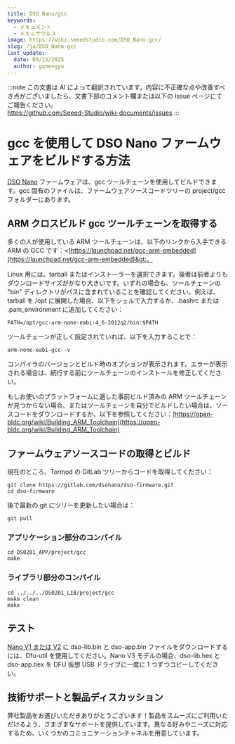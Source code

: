 ```yaml
---
title: DSO Nano/gcc
keywords:
  - ドキュメント
  - ドキュサウルス
image: https://wiki.seeedstudio.com/DSO_Nano-gcc/
slug: /ja/DSO_Nano-gcc
last_update:
  date: 05/15/2025
  author: gunengyu
---
```

:::note
この文書は AI によって翻訳されています。内容に不正確な点や改善すべき点がございましたら、文書下部のコメント欄または以下の Issue ページにてご報告ください。  
https://github.com/Seeed-Studio/wiki-documents/issues
:::

# gcc を使用して DSO Nano ファームウェアをビルドする方法

[DSO Nano](/DSO_Nano "DSO Nano") ファームウェアは、gcc ツールチェーンを使用してビルドできます。gcc 固有のファイルは、ファームウェアソースコードツリーの project/gcc フォルダーにあります。

## ARM クロスビルド gcc ツールチェーンを取得する

多くの人が使用している ARM ツールチェーンは、以下のリンクから入手できる ARM の GCC です：&lt;[https://launchpad.net/gcc-arm-embedded](https://launchpad.net/gcc-arm-embedded)&gt;。

Linux 用には、tarball またはインストーラーを選択できます。後者は前者よりもダウンロードサイズがかなり大きいです。いずれの場合も、ツールチェーンの "bin" ディレクトリがパスに含まれていることを確認してください。例えば、tarball を /opt に展開した場合、以下をシェルで入力するか、.bashrc または .pam_environment に追加してください：

```
PATH=/opt/gcc-arm-none-eabi-4_6-2012q2/bin:$PATH
```

ツールチェーンが正しく設定されていれば、以下を入力することで：

```
arm-none-eabi-gcc -v
```

コンパイラのバージョンとビルド時のオプションが表示されます。エラーが表示される場合は、続行する前にツールチェーンのインストールを修正してください。

もしお使いのプラットフォームに適した事前ビルド済みの ARM ツールチェーンが見つからない場合、またはツールチェーンを自分でビルドしたい場合は、ソースコードをダウンロードするか、以下を参照してください：[https://open-bldc.org/wiki/Building_ARM_Toolchain](https://open-bldc.org/wiki/Building_ARM_Toolchain)

## ファームウェアソースコードの取得とビルド

現在のところ、Tormod の GitLab ツリーからコードを取得してください：

```
git clone https://gitlab.com/dsonano/dso-firmware.git
cd dso-firmware
```

後で最新の git にツリーを更新したい場合は：

```
git pull
```

### アプリケーション部分のコンパイル

```
cd DS0201_APP/project/gcc
make
```

### ライブラリ部分のコンパイル

```
cd ../../../DS0201_LIB/project/gcc
make clean
make
```

## テスト

[Nano V1 または V2](/Dfu-util "Dfu-util") に dso-lib.bin と dso-app.bin ファイルをダウンロードするには、Dfu-util を使用してください。Nano V3 モデルの場合、dso-lib.hex と dso-app.hex を DFU 仮想 USB ドライブに一度に 1 つずつコピーしてください。

## 技術サポートと製品ディスカッション

弊社製品をお選びいただきありがとうございます！製品をスムーズにご利用いただけるよう、さまざまなサポートを提供しています。異なる好みやニーズに対応するため、いくつかのコミュニケーションチャネルを用意しています。

<div class="button_tech_support_container">
<a href="https://forum.seeedstudio.com/" class="button_forum"></a> 
<a href="https://www.seeedstudio.com/contacts" class="button_email"></a>
</div>

<div class="button_tech_support_container">
<a href="https://discord.gg/eWkprNDMU7" class="button_discord"></a> 
<a href="https://github.com/Seeed-Studio/wiki-documents/discussions/69" class="button_discussion"></a>
</div>